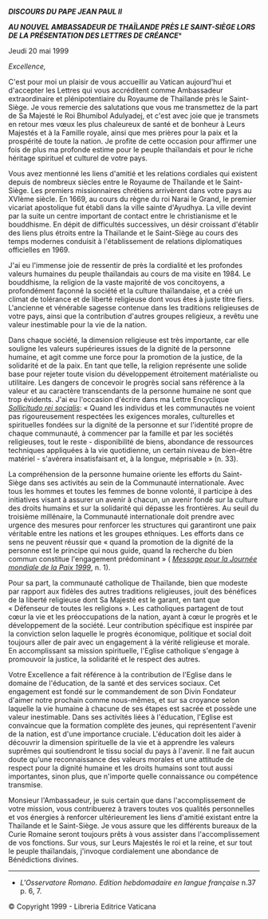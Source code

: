 ***DISCOURS DU PAPE JEAN PAUL II***

***AU NOUVEL AMBASSADEUR DE THAÏLANDE PRÈS LE SAINT-SIÈGE LORS DE LA PRÉSENTATION DES LETTRES DE CRÉANCE****

Jeudi 20 mai 1999

*Excellence,*

C'est pour moi un plaisir de vous accueillir au Vatican aujourd'hui et d'accepter les Lettres qui vous accréditent comme Ambassadeur extraordinaire et plénipotentiaire du Royaume de Thaïlande près le Saint-Siège. Je vous remercie des salutations que vous me transmettez de la part de Sa Majesté le Roi Bhumibol Adulyadej, et c'est avec joie que je transmets en retour mes vœux les plus chaleureux de santé et de bonheur à Leurs Majestés et à la Famille royale, ainsi que mes prières pour la paix et la prospérité de toute la nation. Je profite de cette occasion pour affirmer une fois de plus ma profonde estime pour le peuple thaïlandais et pour le riche héritage spirituel et culturel de votre pays.

Vous avez mentionné les liens d'amitié et les relations cordiales qui existent depuis de nombreux siècles entre le Royaume de Thaïlande et le Saint-Siège. Les premiers missionnaires chrétiens arrivèrent dans votre pays au XVIème siècle. En 1669, au cours du règne du roi Narai le Grand, le premier vicariat apostolique fut établi dans la ville sainte d'Ayudhya. La ville devint par la suite un centre important de contact entre le christianisme et le bouddhisme. En dépit de difficultés successives, un désir croissant d'établir des liens plus étroits entre la Thaïlande et le Saint-Siège au cours des temps modernes conduisit à l'établissement de relations diplomatiques officielles en 1969.

J'ai eu l'immense joie de ressentir de près la cordialité et les profondes valeurs humaines du peuple thaïlandais au cours de ma visite en 1984. Le bouddhisme, la religion de la vaste majorité de vos concitoyens, a profondément façonné la société et la culture thaïlandaise, et a créé un climat de tolérance et de liberté religieuse dont vous êtes à juste titre fiers. L'ancienne et vénérable sagesse contenue dans les traditions religieuses de votre pays, ainsi que la contribution d'autres groupes religieux, a revêtu une valeur inestimable pour la vie de la nation.

Dans chaque société, la dimension religieuse est très importante, car elle souligne les valeurs supérieures issues de la dignité de la personne humaine, et agit comme une force pour la promotion de la justice, de la solidarité et de la paix. En tant que telle, la religion représente une solide base pour rejeter toute vision du développement étroitement matérialiste ou utilitaire. Les dangers de concevoir le progrès social sans référence à la valeur et au caractère transcendants de la personne humaine ne sont que trop évidents. J'ai eu l'occasion d'écrire dans ma Lettre Encyclique *[Sollicitudo rei socialis](/content/john-paul-ii/fr/encyclicals/documents/hf_jp-ii_enc_30121987_sollicitudo-rei-socialis.html)*: « Quand les individus et les communautés ne voient pas rigoureusement respectées les exigences morales, culturelles et spirituelles fondées sur la dignité de la personne et sur l'identité propre de chaque communauté, à commencer par la famille et par les sociétés religieuses, tout le reste - disponibilité de biens, abondance de ressources techniques appliquées à la vie quotidienne, un certain niveau de bien-être matériel - s'avérera insatisfaisant et, à la longue, méprisable » (n. 33).

La compréhension de la personne humaine oriente les efforts du Saint-Siège dans ses activités au sein de la Communauté internationale. Avec tous les hommes et toutes les femmes de bonne volonté, il participe à des initiatives visant à assurer un avenir à chacun, un avenir fondé sur la culture des droits humains et sur la solidarité qui dépasse les frontières. Au seuil du troisième millénaire, la Communauté internationale doit prendre avec urgence des mesures pour renforcer les structures qui garantiront une paix véritable entre les nations et les groupes ethniques. Les efforts dans ce sens ne peuvent réussir que « quand la promotion de la dignité de la personne est le principe qui nous guide, quand la recherche du bien commun constitue l'engagement prédominant » ( *[Message pour la Journée mondiale de la Paix 1999](/content/john-paul-ii/fr/messages/peace/documents/hf_jp-ii_mes_14121998_xxxii-world-day-for-peace.html)*, n. 1).

Pour sa part, la communauté catholique de Thaïlande, bien que modeste par rapport aux fidèles des autres traditions religieuses, jouit des bénéfices de la liberté religieuse dont Sa Majesté est le garant, en tant que « Défenseur de toutes les religions ». Les catholiques partagent de tout cœur la vie et les préoccupations de la nation, ayant à cœur le progrès et le développement de la société. Leur contribution spécifique est inspirée par la conviction selon laquelle le progrès économique, politique et social doit toujours aller de pair avec un engagement à la vérité religieuse et morale. En accomplissant sa mission spirituelle, l'Eglise catholique s'engage à promouvoir la justice, la solidarité et le respect des autres.

Votre Excellence a fait référence à la contribution de l'Eglise dans le domaine de l'éducation, de la santé et des services sociaux. Cet engagement est fondé sur le commandement de son Divin Fondateur d'aimer notre prochain comme nous-mêmes, et sur sa croyance selon laquelle la vie humaine à chacune de ses étapes est sacrée et possède une valeur inestimable. Dans ses activités liées à l'éducation, l'Eglise est convaincue que la formation complète des jeunes, qui représentent l'avenir de la nation, est d'une importance cruciale. L'éducation doit les aider à découvrir la dimension spirituelle de la vie et à apprendre les valeurs suprêmes qui soutiendront le tissu social du pays à l'avenir. Il ne fait aucun doute qu'une reconnaissance des valeurs morales et une attitude de respect pour la dignité humaine et les droits humains sont tout aussi importantes, sinon plus, que n'importe quelle connaissance ou compétence transmise.

Monsieur l'Ambassadeur, je suis certain que dans l'accomplissement de votre mission, vous contribuerez à travers toutes vos qualités personnelles et vos énergies à renforcer ultérieurement les liens d'amitié existant entre la Thaïlande et le Saint-Siège. Je vous assure que les différents bureaux de la Curie Romaine seront toujours prêts à vous assister dans l'accomplissement de vos fonctions. Sur vous, sur Leurs Majestés le roi et la reine, et sur tout le peuple thaïlandais, j'invoque cordialement une abondance de Bénédictions divines.

* * *

* *L'Osservatore Romano. Edition hebdomadaire en langue française* n.37 p. 6, 7.

© Copyright 1999 - Libreria Editrice Vaticana